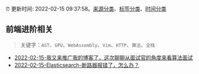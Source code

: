 :alarm_clock: 更新时间: 2022-02-15 09:37:58。[来源分类](../README.md)、[标签分类](../TAGS.md)、[时间分类](../TIMELINE.md)

## 前端进阶相关


> 关键字：`AST`、`GPU`、`WebAssembly`、`Vim`、`HTTP`、`算法`、`全栈`



- [2022-02-15-我又来推广我的博客了，这次聊聊从面试官的角度来看算法面试](https://www.v2ex.com/t/833998) 
- [2022-02-15-Elasticsearch-断路器报错了，怎么办？](https://toutiao.io/k/jnyt0mv) 